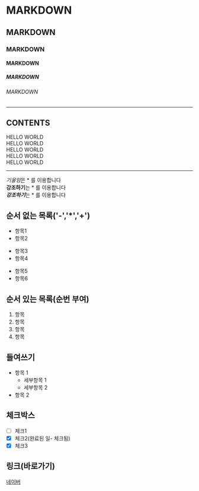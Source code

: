 
<!-- 제목 -->

# MARKDOWN
## MARKDOWN
### MARKDOWN
#### MARKDOWN
##### MARKDOWN
###### MARKDOWN

<!-- 수평선 : '---','***','___'  --->

---
CONTENTS
---

<!-- 줄바꿈 (문장끝 Space 2회,<br태그>) -->

HELLO WORLD  
HELLO WORLD<br>
HELLO WORLD<br>
HELLO WORLD<br>
HELLO WORLD<br>

---

<!-- 강조 (기울임:*, 굵게:** , 굵게+기울임 : *** -->
*기울임*은 * 를 이용합니다  
**강조하기**는 * 를 이용합니다  
***강조하기***는 * 를 이용합니다  

<!-- 목록 --> 
## 순서 없는 목록('-','*','+')
- 항목1
- 항목2
* 항목3
* 항목4
+ 항목5
+ 항목6

## 순서 있는 목록(순번 부여)
1. 항목
3. 항목
4. 항목
5. 항목

## 들여쓰기
- 항목 1
  - 세부항목 1
  - 세부항목 2
- 항목 2

## 체크박스
- [ ] 체크1
- [x] 체크2(완료된 일- 체크됨)
- [x] 체크3

## 링크(바로가기)
[네이버](https://naver.com)  












